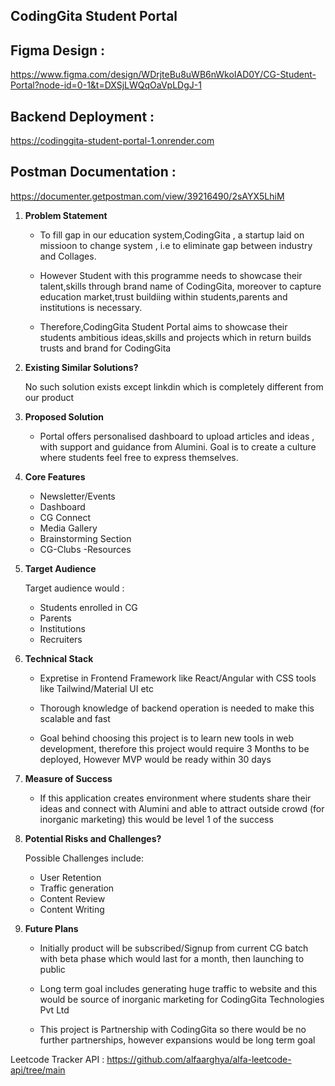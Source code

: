 
## CodingGita Student Portal


## Figma Design :
 https://www.figma.com/design/WDrjteBu8uWB6nWkoIAD0Y/CG-Student-Portal?node-id=0-1&t=DXSjLWQqOaVpLDgJ-1
##

## Backend Deployment :
https://codinggita-student-portal-1.onrender.com
##

## Postman Documentation :
https://documenter.getpostman.com/view/39216490/2sAYX5LhiM

1. **Problem Statement**  

   - To fill gap in our education system,CodingGita , a startup laid on missioon to change system , i.e to
     eliminate gap between industry and Collages.

   - However Student with this programme needs to showcase their talent,skills through brand name of CodingGita,
     moreover to capture education market,trust buildiing within students,parents and institutions is necessary.

   - Therefore,CodingGita Student Portal aims to showcase their students ambitious ideas,skills and projects which
     in return builds trusts and brand for CodingGita

   

2. **Existing Similar Solutions?**  

      No such solution exists except linkdin which is completely different from our product

3. **Proposed Solution**  

   - Portal offers personalised dashboard to upload articles and ideas , with support and guidance from Alumini. Goal is to
     create a culture where students feel free to express themselves.


4. **Core Features**  

    - Newsletter/Events
    - Dashboard
    - CG Connect
    - Media Gallery
    - Brainstorming Section
    - CG-Clubs -Resources


5. **Target Audience**  
   
      Target audience would :
      - Students enrolled in CG
      - Parents
      - Institutions
      - Recruiters


6. **Technical Stack**  

   -  Expretise in Frontend Framework like React/Angular with CSS tools like
      Tailwind/Material UI etc

   -  Thorough knowledge of backend operation is needed to make this scalable and fast
  
   -  Goal behind choosing this project is to learn new tools in web development, therefore this project would require 3
      Months to be deployed, However MVP would be ready within 30 days

7. **Measure of Success**  

   - If this application creates environment where students share their ideas and connect with Alumini and able to
     attract outside crowd (for inorganic marketing) this would be level 1 of the success

8. **Potential Risks and Challenges?**  

      Possible Challenges include:
      - User Retention
      - Traffic generation
      - Content Review
      - Content Writing

9.  **Future Plans**  

    - Initially product will be subscribed/Signup from current CG batch with beta phase which would last for a month, then
      launching to public

    -  Long term goal includes generating huge traffic to website and this would be source of inorganic marketing for
       CodingGita Technologies Pvt Ltd

    - This project is Partnership with CodingGita so there would be no further partnerships, however expansions would be
      long term goal  

Leetcode Tracker API : https://github.com/alfaarghya/alfa-leetcode-api/tree/main
